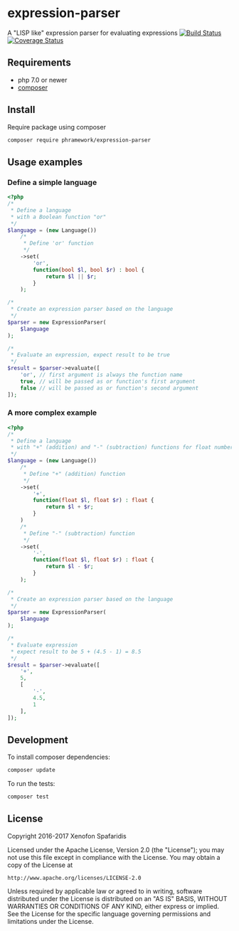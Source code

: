 # expression-parser
Α "LISP like" expression parser for evaluating expressions
 [![Build Status](https://travis-ci.org/phramework/expression-parser.svg?branch=master)](https://travis-ci.org/phramework/expression-parser) [![Coverage Status](https://coveralls.io/repos/github/phramework/expression-parser/badge.svg?branch=master)](https://coveralls.io/github/phramework/expression-parser?branch=master)

## Requirements 
- php 7.0 or newer
- [composer](https://getcomposer.org/)

## Install

Require package using composer 
```bash
composer require phramework/expression-parser
```

## Usage examples

### Define a simple language

```php
<?php
/*
 * Define a language
 * with a Boolean function "or"
 */
$language = (new Language())
    /*
     * Define 'or' function
     */
    ->set(
        'or',
        function(bool $l, bool $r) : bool {
            return $l || $r;
        }
    );

/*
 * Create an expression parser based on the language
 */
$parser = new ExpressionParser(
    $language
);

/*
 * Evaluate an expression, expect result to be true
 */
$result = $parser->evaluate([
    'or', // first argument is always the function name 
    true, // will be passed as or function's first argument
    false // will be passed as or function's second argument
]);
```


### A more complex example
```php
<?php
/*
 * Define a language
 * with "+" (addition) and "-" (subtraction) functions for float numbers
 */
$language = (new Language())
    /*
     * Define "+" (addition) function
     */
    ->set(
        '+',
        function(float $l, float $r) : float {
            return $l + $r;
        }
    )
    /*
     * Define "-" (subtraction) function
     */
    ->set(
        '-',
        function(float $l, float $r) : float {
            return $l - $r;
        }
    );

/*
 * Create an expression parser based on the language
 */
$parser = new ExpressionParser(
    $language
);

/*
 * Evaluate expression
 * expect result to be 5 + (4.5 - 1) = 8.5
 */
$result = $parser->evaluate([
    '+',
    5,
    [
        '-',
        4.5,
        1
    ],
]);
```

## Development

To install composer dependencies:
```bash
composer update
```

To run the tests:
```bash
composer test
```

## License
Copyright 2016-2017 Xenofon Spafaridis

Licensed under the Apache License, Version 2.0 (the "License"); you may not use this file except in compliance with the License. You may obtain a copy of the License at

```
http://www.apache.org/licenses/LICENSE-2.0
```

Unless required by applicable law or agreed to in writing, software distributed under the License is distributed on an "AS IS" BASIS, WITHOUT WARRANTIES OR CONDITIONS OF ANY KIND, either express or implied. See the License for the specific language governing permissions and limitations under the License.

